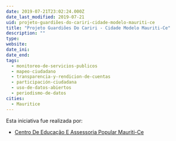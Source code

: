 ```yaml
---
date: 2019-07-21T23:02:24.000Z
date_last_modified: 2019-07-21
uid: projeto-guardiões-do-cariri-cidade-modelo-mauriti-ce
title: "Projeto Guardiões Do Cariri - Cidade Modelo Mauriti-Ce"
description: ""
type: 
website: 
date_ini: 
date_end: 
tags:
  - monitoreo-de-servicios-publicos
  - mapeo-ciudadano
  - transparencia-y-rendicion-de-cuentas
  - participación-ciudadana
  - uso-de-datos-abiertos
  - periodismo-de-datos
cities: 
  - Mauritice
---
```


Esta iniciativa fue realizada por:

- [Centro De Educação E Assessoria Popular Mauriti-Ce](/i/centro-de-educacão-e-assessoria-popular-mauriti-ce.html)
